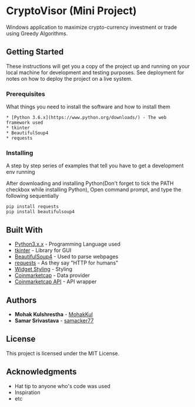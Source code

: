 # CryptoVisor (Mini Project)

Windows application to maximize crypto-currency investment or trade using Greedy Algorithms. 

## Getting Started

These instructions will get you a copy of the project up and running on your local machine for development and testing purposes. See deployment for notes on how to deploy the project on a live system.

### Prerequisites

What things you need to install the software and how to install them

```
* [Python 3.6.x](https://www.python.org/downloads/) - The web framework used
* tkinter
* BeautifulSoup4
* requests
```

### Installing

A step by step series of examples that tell you have to get a development env running

After downloading and installing Python(Don't forget to tick the PATH checkbox while installing Python),
Open command prompt, and type the following sequentially
```
pip install requests
pip install beautifulsoup4
```


## Built With

* [Python3.x.x](https://www.python.org/downloads/) - Programming Language used
* [tkinter](https://wiki.python.org/moin/TkInter) - Library for GUI
* [BeautifulSoup4](https://www.crummy.com/software/BeautifulSoup/bs4/doc/) - Used to parse webpages
* [requests](http://docs.python-requests.org/en/master/) - As they say "HTTP for humans"
* [Widget Styling](http://effbot.org/tkinterbook/tkinter-widget-styling.htm) - Styling
* [Coinmarketcap](https://coinmarketcap.com/all/views/all/) - Data provider
* [Coinmarketcap API](https://pypi.python.org/pypi/coinmarketcap/) - API wrapper


## Authors

* **Mohak Kulshrestha** - [MohakKul](https://github.com/MohakKul)
* **Samar Srivastava** - [samacker77](https://github.com/samacker77)


## License

This project is licensed under the MIT License.

## Acknowledgments

* Hat tip to anyone who's code was used
* Inspiration
* etc

